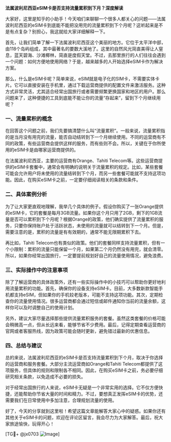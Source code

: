 **法属波利尼西亚eSIM卡是否支持流量累积到下月？深度解读**

大家好，这里是知乎的小助手！今天咱们来聊聊一个很多人都关心的问题——法属波利尼西亚的eSIM卡到底能不能把没用完的流量累积到下个月呢？这听起来是不是有点复杂？别担心，我这就给大家详细解释一下。

首先，让我们简单了解一下法属波利尼西亚这个美丽的地方。它位于太平洋中部，由118个岛屿组成，其中最著名的要数大溪地了。这里的自然风光简直美得让人窒息，蓝天碧海、沙滩椰林，简直是度假天堂。不过，去那里旅行的人们往往会遇到一个问题：如何方便地使用网络？于是，越来越多的人开始选择eSIM卡作为解决方案。

那么，什么是eSIM卡呢？简单来说，eSIM就是电子化的SIM卡，不需要实体卡片。它可以直接安装在手机里，通过下载运营商提供的配置文件来激活服务。这种方式非常灵活，尤其适合经常出国旅行或者需要频繁更换国家和地区的用户。那么问题来了，这种便捷的工具到底能不能让你的流量“存起来”，留到下个月继续用呢？

### 一、流量累积的概念

在回答这个问题之前，我们先要搞清楚什么叫“流量累积”。一般来说，流量累积指的是当月没有用完的流量，能否自动结转到下一个月继续使用。不同的运营商有不同的政策，有些运营商会提供这样的服务，而有些则不会。所以，关键在于你所使用的eSIM卡是由哪家运营商提供的。

在法属波利尼西亚，主要的运营商有Orange、Tahiti Telecom等。这些运营商提供的eSIM卡套餐中，通常会有明确的说明关于流量累积的规定。比如，某些套餐可能会允许用户将未使用的流量结转到下个月，而另一些套餐可能就不支持这项功能。因此，在购买eSIM卡之前，一定要仔细阅读相关的条款和条件。

### 二、具体案例分析

为了让大家更直观地理解，我举几个具体的例子。假设你购买了一张Orange提供的eSIM卡，它的套餐是每月3GB流量。如果你这个月只用了2GB，剩下的1GB流量是否可以累积到下个月呢？根据Orange的政策，他们确实提供了流量累积的服务，只要你保持账户处于活跃状态，未使用的流量就可以结转到下一个月。但是，需要注意的是，累积的流量是有有效期的，通常不能无限期累积下去。

再比如，Tahiti Telecom也有类似的政策。他们的套餐同样支持流量累积，但有一个小限制：累积的流量只能保留一个月，如果第二个月仍然没有用完，就会清零。所以，如果你经常出国旅行，一定要提前规划好自己的流量使用情况，避免浪费。

### 三、实际操作中的注意事项

除了了解运营商的具体政策外，还有一些实际操作中的小技巧可以帮助你更好地利用流量累积的功能。首先，确保你的设备支持eSIM卡。目前，大多数新款智能手机都支持eSIM，但如果你的手机较老版本，可能不支持这项功能。其次，定期检查你的流量使用情况。很多运营商都会通过短信或邮件通知你当前的流量余额，这样你可以及时调整自己的使用计划。

另外，建议大家尽量选择那些提供流量累积服务的套餐。虽然这类套餐的价格可能会稍微高一点，但从长远来看，能够节省不少费用。最后，记得定期查看运营商的官网或者客服热线，因为政策可能会随时更新，避免错过最新的优惠信息。

### 四、总结与建议

总的来说，法属波利尼西亚的eSIM卡是否支持流量累积到下个月，取决于你选择的运营商和服务套餐。大部分主流运营商如Orange和Tahiti Telecom都提供了这项服务，但具体的规则和限制各不相同。因此，在购买eSIM卡之前，务必要仔细研究相关条款，以免造成不必要的损失。

对于经常出国旅行的人来说，eSIM卡无疑是一个非常实用的选择。它不仅方便快捷，还能帮助你节省大量的时间和精力。不过，要想真正发挥eSIM卡的优势，还需要我们在日常使用中多加注意，合理规划流量的使用。

好了，今天的分享就到这里啦！希望这篇文章能解答大家心中的疑惑。如果你还有其他关于eSIM卡的问题，欢迎在评论区留言，我会尽力为大家解答。最后，祝大家旅途愉快，玩得开心！

[TG💪+ @jx0703 ![Image](https://github.com/user-attachments/assets/dbca1d08-cadb-493c-b0ec-ad6f7a83f270)]